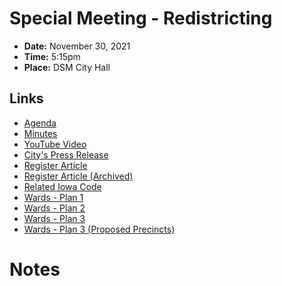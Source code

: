 # Special Meeting - Redistricting

- **Date:** November 30, 2021
- **Time:** 5:15pm
- **Place:** DSM City Hall

## Links

- [Agenda](https://councildocs.dsm.city/agendas/ag20211130special.pdf?pdf=Agenda&t=1638941919369)
- [Minutes](https://councildocs.dsm.city/minutes/as20211130special.pdf?pdf=Minutes&t=1638941919369)
- [YouTube Video](https://youtu.be/otOYDksaFPE)
- [City's Press Release](https://www.dsm.city/news_detail_T2_R468.php)
- [Register Article](https://www.desmoinesregister.com/story/news/local/des-moines/2021/11/24/proposed-changes-des-moines-city-council-wards-indira-sheumaker-josh-mandlebaum-elections/8719409002/)
- [Register Article (Archived)](https://archive.md/dNaWl#selection-1315.275-1327.145)
- [Related Iowa Code](https://t.co/PYhLECqPc3?amp=1)
- [Wards - Plan 1](https://www.dsm.city/document_center/City%20Clerk/Special%20Meetings/Proposed%20Wards%20Plan%201.pdf?pdf=https%3A%2F%2Fcouncildocs.dsm.city%2Fminutes%2Fas20211130special.pdfProposed%20Wards%20Plan%201&t=1638943722312)
- [Wards - Plan 2](https://www.dsm.city/document_center/City%20Clerk/Special%20Meetings/Proposed%20Wards%20Plan%202.pdf?pdf=Proposed%20Wards%20Plan%202&t=1638943722312)
- [Wards - Plan 3](https://www.dsm.city/document_center/City%20Clerk/Special%20Meetings/Proposed%20Wards%20Plan%203.pdf?pdf=Proposed%20Wards%20Plan%203&t=1638943722312)
- [Wards - Plan 3 (Proposed Precincts)](https://www.dsm.city/document_center/City%20Clerk/Special%20Meetings/Proposed%20Wards%20and%20Precincts%20Plan%203.pdf?pdf=Proposed%20Precincts&t=1638943722312)

# Notes

